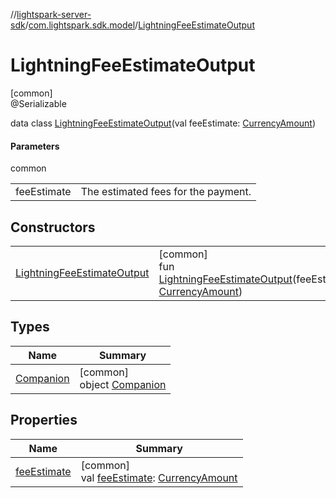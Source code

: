//[lightspark-server-sdk](../../../index.md)/[com.lightspark.sdk.model](../index.md)/[LightningFeeEstimateOutput](index.md)

# LightningFeeEstimateOutput

[common]\
@Serializable

data class [LightningFeeEstimateOutput](index.md)(val feeEstimate: [CurrencyAmount](../-currency-amount/index.md))

#### Parameters

common

| | |
|---|---|
| feeEstimate | The estimated fees for the payment. |

## Constructors

| | |
|---|---|
| [LightningFeeEstimateOutput](-lightning-fee-estimate-output.md) | [common]<br>fun [LightningFeeEstimateOutput](-lightning-fee-estimate-output.md)(feeEstimate: [CurrencyAmount](../-currency-amount/index.md)) |

## Types

| Name | Summary |
|---|---|
| [Companion](-companion/index.md) | [common]<br>object [Companion](-companion/index.md) |

## Properties

| Name | Summary |
|---|---|
| [feeEstimate](fee-estimate.md) | [common]<br>val [feeEstimate](fee-estimate.md): [CurrencyAmount](../-currency-amount/index.md) |
